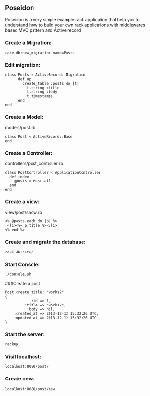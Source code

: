 ##  Poseidon
Poseidon is a very simple example rack application that help you to understand how to build your own rack applications with middlewares based MVC pattern and Active record

### Create a Migration:
    rake db:new_migration name=Posts


### Edit migration:
    class Posts < ActiveRecord::Migration
    	  def up
	        create_table :posts do |t|
	          t.string :title
	          t.string :body
	          t.timestamps
	      end
    end


### Create a Model:
models/post.rb

    class Post < ActiveRecord::Base
    end

### Create a Controller:
controllers/post_controller.rb

    class PostController < ApplicationController
      def index
        @posts = Post.all
      end
    end

### Create a view:
view/post/show.rb

    <% @posts.each do |p| %>
     <li><%= p.title %></li>
    <% end %>

### Create and migrate the database:
    
    rake db:setup

### Start Console:
    
    ./console.sh

###Create a post
    
    Post.create title: "works?"
    {
                :id => 1,
             :title => "works?",
              :body => nil,
        :created_at => 2013-12-12 15:32:26 UTC,
        :updated_at => 2013-12-12 15:32:26 UTC
    }


### Start the server:
    rackup

### Visit localhost:

    localhost:8080/post/

### Create new:

    localhost:8080/post/new